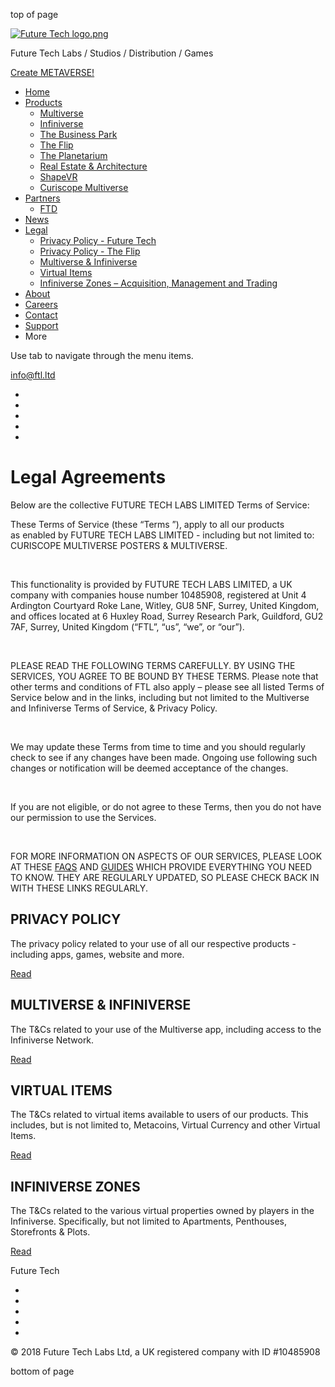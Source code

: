 top of page

[![Future Tech logo.png](https://static.wixstatic.com/media/bea093_38a597ef6a344e90ba7e9d7f5026a0ee~mv2.png/v1/fill/w_79,h_40,al_c,q_85,usm_0.66_1.00_0.01,enc_avif,quality_auto/Future%20Tech%20logo.png)](https://www.ftl.ltd/)

Future Tech Labs / Studios / Distribution / Games

[Create METAVERSE!](https://multiverseonline.io/createdomain)

* [Home](https://www.ftl.ltd/)
* [Products](https://www.ftl.ltd/products)
    * [Multiverse](https://www.ftl.ltd/multiverse)
    * [Infiniverse](https://www.ftl.ltd/infiniverse)
    * [The Business Park](https://www.ftl.ltd/businesspark)
    * [The Flip](https://www.ftl.ltd/theflip)
    * [The Planetarium](https://www.ftl.ltd/planetarium)
    * [Real Estate & Architecture](https://www.ftl.ltd/rea)
    * [ShapeVR](https://www.ftl.ltd/shapevr)
    * [Curiscope Multiverse](https://www.ftl.ltd/curiscopemv)
* [Partners](https://www.ftl.ltd/partnerships)
    * [FTD](https://www.ftl.ltd/ftd)
* [News](https://www.ftl.ltd/news)
* [Legal](https://www.ftl.ltd/legal)
    * [Privacy Policy - Future Tech](https://www.ftl.ltd/privacy-policy-ftl)
    * [Privacy Policy - The Flip](https://www.ftl.ltd/privacy-policy-the-flip)
    * [Multiverse & Infiniverse](https://www.ftl.ltd/legal-multiverse-and-infiniverse)
    * [Virtual Items](https://www.ftl.ltd/legal-virtual-items)
    * [Infiniverse Zones – Acquisition, Management and Trading](https://www.ftl.ltd/legal-infiniverse-zones)
* [About](https://www.ftl.ltd/about)
* [Careers](https://www.ftl.ltd/careers)
* [Contact](https://www.ftl.ltd/contact)
* [Support](https://www.ftl.ltd/support)
* More
    

Use tab to navigate through the menu items.

[info@ftl.ltd](mailto:info@ftl.ltd)

* [](https://www.linkedin.com/company/future-tech-labs-ltd/)
* [](https://discord.gg/ppNYA3fAke)
* [](https://www.youtube.com/channel/UCNEgOldaXgMRAl4kv7MVrxw)
* [](https://www.facebook.com/MultiverseFTL)
* [](https://twitter.com/Multiverse_FTL)

Legal Agreements
================

Below are the collective FUTURE TECH LABS LIMITED Terms of Service:

These Terms of Service (these “Terms ”), apply to all our products as enabled by FUTURE TECH LABS LIMITED - including but not limited to: CURISCOPE MULTIVERSE POSTERS & MULTIVERSE.

​

This functionality is provided by FUTURE TECH LABS LIMITED, a UK company with companies house number 10485908, registered at Unit 4 Ardington Courtyard Roke Lane, Witley, GU8 5NF, Surrey, United Kingdom, and offices located at 6 Huxley Road, Surrey Research Park, Guildford, GU2 7AF, Surrey, United Kingdom (“FTL”, “us”, “we”, or “our”).

​

PLEASE READ THE FOLLOWING TERMS CAREFULLY. BY USING THE SERVICES, YOU AGREE TO BE BOUND BY THESE TERMS. Please note that other terms and conditions of FTL also apply – please see all listed Terms of Service below and in the links, including but not limited to the Multiverse and Infiniverse Terms of Service, & Privacy Policy.

​

We may update these Terms from time to time and you should regularly check to see if any changes have been made. Ongoing use following such changes or notification will be deemed acceptance of the changes.

​

If you are not eligible, or do not agree to these Terms, then you do not have our permission to use the Services.

​

FOR MORE INFORMATION ON ASPECTS OF OUR SERVICES, PLEASE LOOK AT THESE [FAQS](https://www.multiverseupdates.com/faq) AND [GUIDES](https://www.multiverseupdates.com/) WHICH PROVIDE EVERYTHING YOU NEED TO KNOW. THEY ARE REGULARLY UPDATED, SO PLEASE CHECK BACK IN WITH THESE LINKS REGULARLY.

PRIVACY POLICY
--------------

The privacy policy related to your use of all our respective products - including apps, games, website and more.

[Read](https://www.ftl.ltd/privacy-policy-ftl)

MULTIVERSE & INFINIVERSE
------------------------

The T&Cs related to your use of the Multiverse app, including access to the Infiniverse Network.

[Read](https://www.ftl.ltd/legal-multiverse-and-infiniverse)

VIRTUAL ITEMS
-------------

The T&Cs related to virtual items available to users of our products. This includes, but is not limited to, Metacoins, Virtual Currency and other Virtual Items.

[Read](https://www.ftl.ltd/legal-virtual-items)

INFINIVERSE ZONES
-----------------

The T&Cs related to the various virtual properties owned by players in the Infiniverse. Specifically, but not limited to Apartments, Penthouses, Storefronts & Plots.

[Read](https://www.ftl.ltd/legal-infiniverse-zones)

Future Tech

* [](https://www.linkedin.com/company/future-tech-labs-ltd/)
* [](https://discord.gg/ppNYA3fAke)
* [](https://www.youtube.com/channel/UCNEgOldaXgMRAl4kv7MVrxw)
* [](https://www.facebook.com/MultiverseFTL)
* [](https://twitter.com/Multiverse_FTL)

© 2018 Future Tech Labs Ltd, a UK registered company with ID #10485908

bottom of page